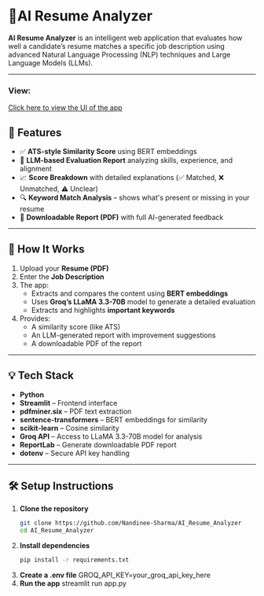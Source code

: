 # 📝AI Resume Analyzer
**AI Resume Analyzer** is an intelligent web application that evaluates how well a candidate’s resume matches a specific job description using advanced Natural Language Processing (NLP) techniques and Large Language Models (LLMs).

---
### View:
[Click here to view the UI of the app](https://nandinee-sharma-ai-resume-analyzer-main-b8dvzp.streamlit.app/)

## 🚀 Features

- ✅ **ATS-style Similarity Score** using BERT embeddings
- 🤖 **LLM-based Evaluation Report** analyzing skills, experience, and alignment
- 📈 **Score Breakdown** with detailed explanations (✅ Matched, ❌ Unmatched, ⚠️ Unclear)
- 🔍 **Keyword Match Analysis** – shows what's present or missing in your resume
- 📄 **Downloadable Report (PDF)** with full AI-generated feedback

---

## 🧠 How It Works

1. Upload your **Resume (PDF)**
2. Enter the **Job Description**
3. The app:
   - Extracts and compares the content using **BERT embeddings**
   - Uses **Groq’s LLaMA 3.3-70B** model to generate a detailed evaluation
   - Extracts and highlights **important keywords**
4. Provides:
   - A similarity score (like ATS)
   - An LLM-generated report with improvement suggestions
   - A downloadable PDF of the report

---
## 💡 Tech Stack
- **Python**
- **Streamlit** – Frontend interface
- **pdfminer.six** – PDF text extraction
- **sentence-transformers** – BERT embeddings for similarity
- **scikit-learn** – Cosine similarity
- **Groq API** – Access to LLaMA 3.3-70B model for analysis
- **ReportLab** – Generate downloadable PDF report
- **dotenv** – Secure API key handling

---

## 🛠️ Setup Instructions

1. **Clone the repository**
   ```bash
   git clone https://github.com/Nandinee-Sharma/AI_Resume_Analyzer
   cd AI_Resume_Analyzer
2. **Install dependencies**
   ```bash
   pip install -r requirements.txt
3. **Create a .env file**
   GROQ_API_KEY=your_groq_api_key_here
4. **Run the app**
   streamlit run app.py
